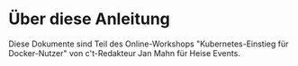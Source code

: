 # Über diese Anleitung

Diese Dokumente sind Teil des Online-Workshops "Kubernetes-Einstieg für Docker-Nutzer" von c't-Redakteur Jan Mahn für Heise Events.